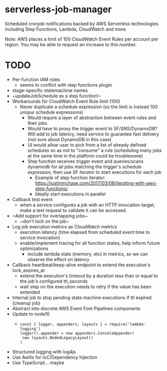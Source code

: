 # serverless-job-manager

Scheduled cronjob notifications backed by AWS Serverless technologies including Step Functions, Lambda, CloudWatch and more.

Note: AWS places a limit of 100 CloudWatch Event Rules per account per region. You may be able to request an increase to this number.

# TODO

* Per-function IAM roles
  - seems to conflict with step functions plugin
* stage-specific statemachine names
* ~updateJobSchedule as a step function!~
* Workarounds for CloudWatch Event Rule limit (100)
  - Never duplicate a schedule expression (so the limit is instead 100 _unique_ schedule expressions)
    - Would require a layer of abstraction between event rules and their jobs
    - Would have to proxy the trigger event to SF/SNS/DynamoDB? Will add to job latency, need service to guarantee fast delivery (not sure about DynamoDB in this case)
    - UI would allow user to pick from a list of already defined schedules so as not to "consume" a rule (scheduling many jobs at the same time in the platform could be troublesome)
    - Step function receives trigger event and queries/scans dynamodb for all jobs matching the trigger's schedule expression, then use SF iterator to start executions for each job
      - Example of step function iterator: https://justinmchase.com/2017/03/08/iterating-with-aws-step-functions/
      - Ideally start executions in parallel
* Callback test event
  - when a service configures a job with an HTTP invocation target, make a test request to validate it can be accessed.
* ~Add support for overlapping jobs~
  - ~don't lock on the job~
* Log job execution metrics as CloudWatch metrics
  - execution latency (time elapsed from scheduled event time to service invocation)
  - enable/implement tracing for all function states, help inform future optimizations
    - include lambda stats (memory, etc) in metrics, so we can observe the effect on latency
* Callback heartbeat/keep-alive endpoint to extend the execution's lock_expires_at
  - extend the execution's timeout by a duration less than or equal to the job's configured ttl_seconds
  - wait step on the execution needs to retry if the value has been extended
* Internal job to stop pending state machine executions if ttl expired (cleanup job)
* Abstract into discrete AWS Event Fork Pipelines components
* Update to node10
  * ```
    const { logger, appenders, layouts } = require('lambda-logging')
    logger().appender = new appenders.ConsoleAppender(
     new layouts.Node4LegacyLayout()
    )
    ```
* Structured logging with log4js
* Use Awilix for IoC/Dependency Injection
* Use TypeScript... maybe